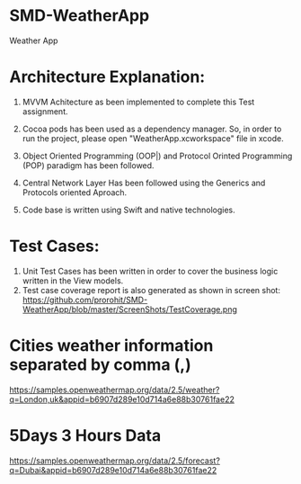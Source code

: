 # SMD-WeatherApp
Weather App

# Architecture Explanation:
1. MVVM Achitecture as been implemented to complete this Test assignment.


2. Cocoa pods has been used as a dependency manager. So, in order to run the project, please open "WeatherApp.xcworkspace" file in xcode.
3. Object Oriented Programming (OOP|) and  Protocol Orinted Programming  (POP) paradigm has been followed.
4. Central Network Layer Has been followed using the Generics and Protocols oriented Aproach.
5. Code base is written using Swift and native technologies.

# Test Cases:
1. Unit Test Cases has been written in order to cover the business logic written in the View models.
2. Test case coverage report is also generated as shown in screen shot:
    https://github.com/prorohit/SMD-WeatherApp/blob/master/ScreenShots/TestCoverage.png

# Cities weather information separated by comma (,)
https://samples.openweathermap.org/data/2.5/weather?q=London,uk&appid=b6907d289e10d714a6e88b30761fae22

# 5Days 3 Hours Data
https://samples.openweathermap.org/data/2.5/forecast?q=Dubai&appid=b6907d289e10d714a6e88b30761fae22
